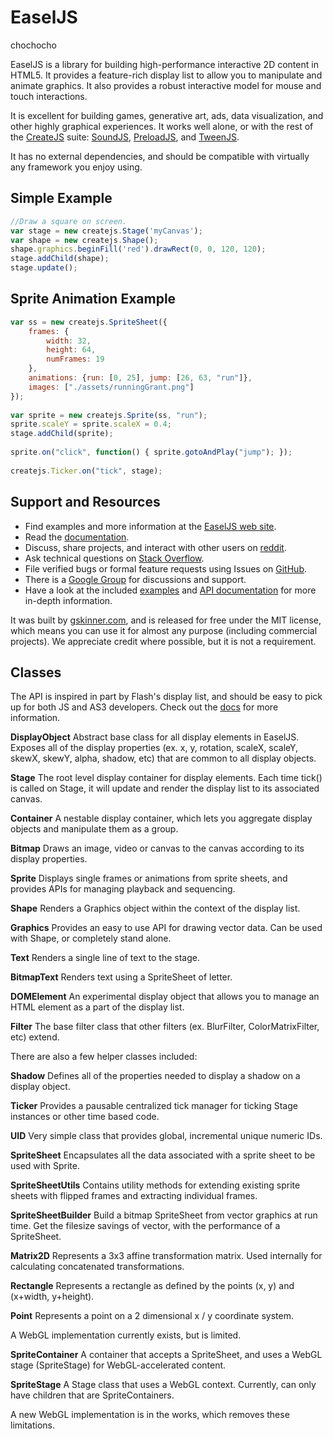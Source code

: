 # EaselJS
chochocho

EaselJS is a library for building high-performance interactive 2D content in HTML5. It provides a feature-rich display 
list to allow you to manipulate and animate graphics. It also provides a robust interactive model for mouse and touch 
interactions.

It is excellent for building games, generative art, ads, data visualization, and other highly graphical experiences. It 
works well alone, or with the rest of the [CreateJS](http://createjs.com/) suite: [SoundJS](http://createjs.com/soundjs), 
[PreloadJS](http://createjs.com/preloadjs), and [TweenJS](http://createjs.com/tweenjs).

It has no external dependencies, and should be compatible with virtually any framework you enjoy using.

## Simple Example

```javascript
//Draw a square on screen.
var stage = new createjs.Stage('myCanvas');
var shape = new createjs.Shape();
shape.graphics.beginFill('red').drawRect(0, 0, 120, 120);
stage.addChild(shape);
stage.update();
```

## Sprite Animation Example
```javascript
var ss = new createjs.SpriteSheet({
	frames: {
		width: 32,
		height: 64,
		numFrames: 19
	},
	animations: {run: [0, 25], jump: [26, 63, "run"]},
	images: ["./assets/runningGrant.png"]
});
	
var sprite = new createjs.Sprite(ss, "run");
sprite.scaleY = sprite.scaleX = 0.4;
stage.addChild(sprite);
	
sprite.on("click", function() { sprite.gotoAndPlay("jump"); });
	
createjs.Ticker.on("tick", stage);
```

## Support and Resources
* Find examples and more information at the [EaselJS web site](http://easeljs.com/).
* Read the [documentation](http://createjs.com/docs/easeljs).
* Discuss, share projects, and interact with other users on [reddit](http://www.reddit.com/r/createjs/).
* Ask technical questions on [Stack Overflow](http://stackoverflow.com/questions/tagged/easeljs).
* File verified bugs or formal feature requests using Issues on [GitHub](https://github.com/createjs/EaselJS/issues).
* There is a [Google Group](http://groups.google.com/group/createjs-discussion) for discussions and support.
* Have a look at the included [examples](https://github.com/CreateJS/EaselJS/tree/master/examples) and 
[API documentation](http://createjs.com/docs/easeljs/) for more in-depth information.

It was built by [gskinner.com](http://www.gskinner.com), and is released for free under the MIT license, which means you
can use it for almost any purpose (including commercial projects). We appreciate credit where possible, but it is not a 
requirement.


## Classes

The API is inspired in part by Flash's display list, and should be easy to pick up for both JS and AS3 developers. Check 
out the [docs](http://createjs.com/docs/easeljs/) for more information.

**DisplayObject**
Abstract base class for all display elements in EaselJS. Exposes all of the display properties (ex. x, y, rotation, 
scaleX, scaleY, skewX, skewY, alpha, shadow, etc) that are common to all display objects.

**Stage**
The root level display container for display elements. Each time tick() is called on Stage, it will update and render 
the display list to its associated canvas.

**Container**
A nestable display container, which lets you aggregate display objects and manipulate them as a group.

**Bitmap**
Draws an image, video or canvas to the canvas according to its display properties.

**Sprite**
Displays single frames or animations from sprite sheets, and provides APIs for managing playback and sequencing.

**Shape**
Renders a Graphics object within the context of the display list.

**Graphics**
Provides an easy to use API for drawing vector data. Can be used with Shape, or completely stand alone.

**Text**
Renders a single line of text to the stage.

**BitmapText**
Renders text using a SpriteSheet of letter.

**DOMElement**
An experimental display object that allows you to manage an HTML element as a part of the display list.

**Filter**
The base filter class that other filters (ex. BlurFilter, ColorMatrixFilter, etc) extend.


There are also a few helper classes included:

**Shadow**
Defines all of the properties needed to display a shadow on a display object.

**Ticker**
Provides a pausable centralized tick manager for ticking Stage instances or other time based code.

**UID**
Very simple class that provides global, incremental unique numeric IDs.

**SpriteSheet**
Encapsulates all the data associated with a sprite sheet to be used with Sprite.

**SpriteSheetUtils**
Contains utility methods for extending existing sprite sheets with flipped frames and extracting individual frames.

**SpriteSheetBuilder**
Build a bitmap SpriteSheet from vector graphics at run time. Get the filesize savings of vector, with the performance
of a SpriteSheet.

**Matrix2D**
Represents a 3x3 affine transformation matrix. Used internally for calculating concatenated transformations.

**Rectangle**
Represents a rectangle as defined by the points (x, y) and (x+width, y+height).

**Point**
Represents a point on a 2 dimensional x / y coordinate system.

A WebGL implementation currently exists, but is limited.

**SpriteContainer**
A container that accepts a SpriteSheet, and uses a WebGL stage (SpriteStage) for WebGL-accelerated content.

**SpriteStage**
A Stage class that uses a WebGL context. Currently, can only have children that are SpriteContainers.

A new WebGL implementation is in the works, which removes these limitations.
